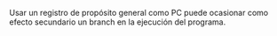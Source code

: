 Usar un registro de propósito general como PC puede ocasionar como efecto secundario un branch en la ejecución del programa. 